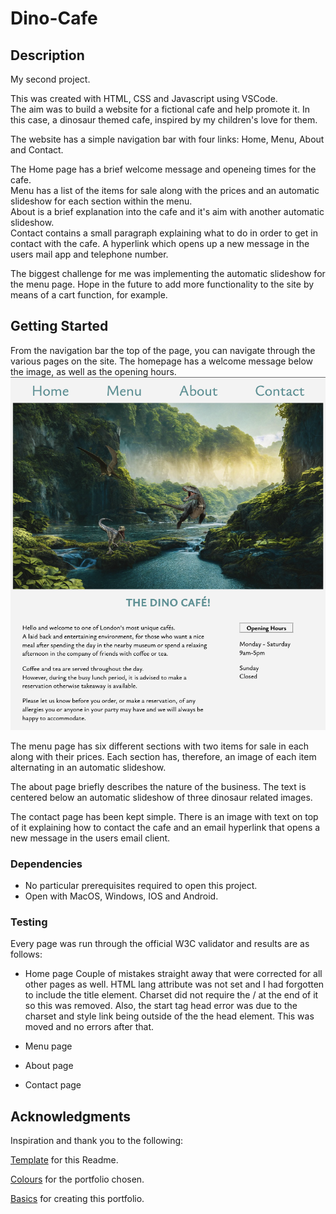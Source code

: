 # Dino-Cafe

## Description

My second project.

This was created with HTML, CSS and Javascript using VSCode.  
The aim was to build a website for a fictional cafe and help promote it. In this case, a dinosaur themed cafe, inspired by my children's love for them.  

The website has a simple navigation bar with four links: Home, Menu, About and Contact.

The Home page has a brief welcome message and openeing times for the cafe.  
Menu has a list of the items for sale along with the prices and an automatic slideshow for each section within the menu.  
About is a brief explanation into the cafe and it's aim with another automatic slideshow.  
Contact contains a small paragraph explaining what to do in order to get in contact
with the cafe. A hyperlink which opens up a new message in the users mail app and telephone number.

The biggest challenge for me was implementing the automatic slideshow for the menu page. Hope in the future to add more functionality to the site by means of a cart function, for example.



## Getting Started

From the navigation bar the top of the page, you can navigate through the various pages on the site. The homepage has a welcome message below the image, as well as the opening hours.
![Alt text](images/screenshot.png)  

The menu page has six different sections with two items for sale in each along with their prices. Each section has, therefore, an image of each item alternating in an automatic slideshow.
   

The about page briefly describes the nature of the business. The text is centered below an automatic slideshow of three dinosaur related images.

The contact page has been kept simple. There is an image with text on top of it explaining how to contact the cafe and an email hyperlink that opens a new message in the users email client.

### Dependencies

* No particular prerequisites required to open this project.
* Open with MacOS, Windows, IOS and Android.

### Testing

Every page was run through the official W3C validator and results are as follows:

* Home page
Couple of mistakes straight away that were corrected for all other pages as well.
HTML lang attribute was not set and I had forgotten to include the title element.
Charset did not require the / at the end of it so this was removed.
Also, the start tag head error was due to the charset and style link being outside of the the head element. This was moved and no errors after that.

* Menu page

* About page

* Contact page




## Acknowledgments

Inspiration and thank you to the following:

[Template](https://gist.github.com/DomPizzie/7a5ff55ffa9081f2de27c315f5018afc) for this Readme.

[Colours](https://htmlcolorcodes.com/) for the portfolio chosen.

[Basics](https://www.learningpeople.com/uk/) for creating this portfolio.